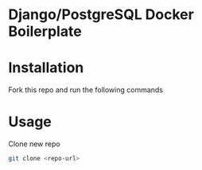 # Django/PostgreSQL Docker Boilerplate

# Installation
Fork this repo and run the following commands

# Usage
Clone new repo
```bash
git clone <repo-url>
```